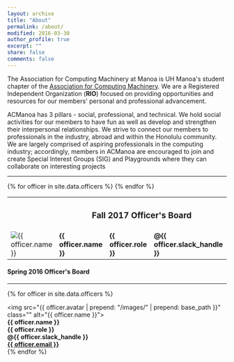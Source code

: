 ```yaml
---
layout: archive
title: "About"
permalink: /about/
modified: 2016-03-30
author_profile: true
excerpt: ""
share: false
comments: false
---
```



The Association for Computing Machinery at Manoa is UH Manoa's student chapter of the <a href="https://www.acm.org/" target="_blank">Association for Computing Machinery</a>. We are a Registered Independent Organization (**RIO**) focused on providing opportunities and resources for our members' personal and professional advancement.

ACManoa has 3 pillars - social, professional, and technical. We hold social activities for our members to have fun as well as develop and strengthen their interpersonal relationships. We strive to connect our members to professionals in the industry, abroad and within the Honolulu community. We are largely comprised of aspiring professionals in the computing industry; accordingly, members in ACManoa are encouraged to join and create Special Interest Groups (SIG) and Playgrounds where they can collaborate on interesting projects


<div class="section-desktop">
  <table>
    <tr>
      <th colspan="5"><h3>Fall 2017 Officer's Board</h3></th>
    </tr>
    <hr>
    {% for officer in site.data.officers %}
        <tr>
          <td>
            <div class="author__avatar">
              <img src="{{ officer.avatar | prepend: "/images/" | prepend: base_path }}" class="" alt="{{ officer.name }}">
            </div>
          </td>
          <td>
            <strong>{{ officer.name }}</strong>
          </td>
          <td>
            <strong>{{ officer.role }}</strong>
          </td>
          <td>
            <strong><i class="fa fa-fw fa-slack"></i> @{{ officer.slack_handle }}</strong>
          </td>
          <td>
            <strong><a href="mailto:{{ officer.email }}"><i class="fa fa-fw fa-envelope-square"></i> {{ officer.email }}</a></strong>
          </td>
        </tr>
        <!-- {% if officer.bio %}
          <tr>
            <td colspan="5"><em>{{ officer.bio }}</em></td>
          </tr>
        {% endif %} -->
    {% endfor %}
  </table>
</div>
<div class="section-mobile">
  <h4>Spring 2016 Officer's Board</h4>
  <hr>

  {% for officer in site.data.officers %}
    <div class="author__avatar">
      <img src="{{ officer.avatar | prepend: "/images/" | prepend: base_path }}" class="" alt="{{ officer.name }}">
    </div>
    <strong>{{ officer.name }}</strong><br>
    <strong>{{ officer.role }}</strong><br>
    <strong><i class="fa fa-fw fa-slack"></i> @{{ officer.slack_handle }}</strong><br>
    <strong><a href="mailto:{{ officer.email }}"><i class="fa fa-fw fa-envelope-square"></i> {{ officer.email }}</a></strong>
    <br>
  {% endfor %}
</div>
